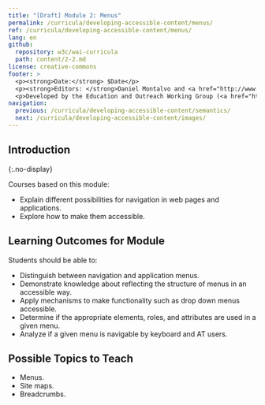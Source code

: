 ```yaml
---
title: "[Draft] Module 2: Menus"
permalink: /curricula/developing-accessible-content/menus/
ref: /curricula/developing-accessible-content/menus/
lang: en
github:
  repository: w3c/wai-curricula
  path: content/2-2.md
license: creative-commons
footer: >
  <p><strong>Date:</strong> $Date</p>
  <p><strong>Editors: </strong>Daniel Montalvo and <a href="http://www.w3.org/People/shadi/">Shadi Abou-Zahra</a>. Contributors: <a href="https://www.w3.org/WAI/EO/EOWG-members">EOWG Participants</a>. </p>
  <p>Developed by the Education and Outreach Working Group (<a href="http://www.w3.org/WAI/EO/">EOWG</a>). Developed with support from the <a href="https://www.w3.org/WAI/about/projects/wai-guide/">WAI-Guide Project</a> funded by the European Commission (EC) under the Horizon 2020 program (Grant Agreement 822245).</p>
navigation:
  previous: /curricula/developing-accessible-content/semantics/
  next: /curricula/developing-accessible-content/images/
---
```


## Introduction
{:.no-display}

Courses based on this module:

* Explain different possibilities for navigation in web pages and applications.
* Explore how to make them accessible.

## Learning Outcomes for Module

Students should be able to:

* Distinguish between navigation and application menus.
* Demonstrate knowledge about reflecting the structure of menus in an accessible way.
* Apply mechanisms to make functionality such as drop down menus accessible.
* Determine if the appropriate elements, roles, and attributes are used in a given menu.
* Analyze if a given menu is navigable by keyboard and AT users.

## Possible Topics to Teach

* Menus.
* Site maps.
* Breadcrumbs.

